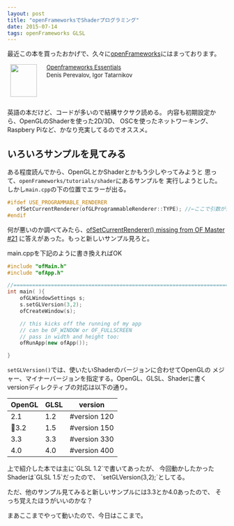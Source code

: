 ```yaml
---
layout: post
title: "openFrameworksでShaderプログラミング"
date: 2015-07-14
tags: openFrameworks GLSL
---
```


最近この本を買ったおかげで、久々に[openFrameworks](http://openframeworks.cc)にはまっております。

<div class="babylink-box" style="overflow: hidden; font-size: small; zoom: 1; margin: 15px 0; text-align: left;"><div class="babylink-image" style="float: left; margin: 0px 15px 10px 0px; width: 75px; height: 75px; text-align: center;"><a href="http://www.amazon.co.jp/exec/obidos/ASIN/1784396141/xxmogi-22/"
rel="nofollow" target="_blank">
<img style="border-top: medium none; border-right: medium none; border-bottom: medium none; border-left: medium none;" src="http://ecx.images-amazon.com/images/I/51NDphO1t8L._SL75_.jpg" width="61" height="75" /></a></div><div class="babylink-info" style="overflow: hidden; zoom: 1; line-height: 120%;"><div class="babylink-title" style="margin-bottom: 2px; line-height: 120%;"><a href="http://www.amazon.co.jp/exec/obidos/ASIN/1784396141/xxmogi-22/" rel="nofollow" target="_blank">Openframeworks Essentials</a></div><div class="babylink-manufacturer" style="margin-bottom: 5px;">Denis Perevalov, Igor Tatarnikov</div></div><div class="booklink-footer" style="clear: left"></div></div>


英語の本だけど、コードが多いので結構サクサク読める。
内容も初期設定から、OpenGLのShaderを使った2D/3D、
OSCを使ったネットワーキング、
Raspbery Piなど、かなり充実してるのでオススメ。



## いろいろサンプルを見てみる
ある程度読んでから、OpenGLとかShaderとかもう少しやってみようと
思って、`openFrameworks/tutorials/shader`にあるサンプルを
実行しようとした。しかし`main.cpp`の下の位置でエラーが出る。

```cpp
#ifdef USE_PROGRAMMABLE_RENDERER
   ofSetCurrentRenderer(ofGLProgrammableRenderer::TYPE); //←ここで引数が合わずエラー
#endif
```

何が悪いのか調べてみたら、[ofSetCurrentRenderer() missing from OF Master #21](https://github.com/kibio/kibio/issues/21)
に答えがあった。もっと新しいサンプル見ろと。

main.cppを下記のように書き換えればOK

```cpp
#include "ofMain.h"
#include "ofApp.h"

//========================================================================
int main( ){
	ofGLWindowSettings s;
	s.setGLVersion(3,2);
	ofCreateWindow(s);

	// this kicks off the running of my app
	// can be OF_WINDOW or OF_FULLSCREEN
	// pass in width and height too:
	ofRunApp(new ofApp());

}
```

`setGLVersion()`では、使いたいShaderのバージョンに合わせてOpenGLの
メジャー、マイナーバージョンを指定する。OpenGL、GLSL、Shaderに書く
versionディレクティブの対応は以下の通り。

<table class="table">
<thead>
<tr>
 <th>OpenGL</th><th>GLSL</th><th> version</th>
</tr>
</thead>
<tr>
<td>2.1</td> <td>1.2 </td><td>#version 120 </td>
</tr>
<tr>
<td>3.2</td> <td>1.5 </td><td>#version 150 </td>
</tr>
<tr>
<td>3.3</td> <td>3.3 </td><td>#version 330 </td>
</tr>
<tr>
<td>4.0</td> <td>4.0 </td><td>#version 400 </td>
</tr>
</table>
上で紹介した本では主に`GLSL 1.2`で書いてあったが、
今回動かしたかったShaderは`GLSL 1.5`だったので、
`setGLVersion(3,2);`としてる。

ただ、他のサンプル見てみると新しいサンプルには3.3とか4.0あったので、
そっち覚えたほうがいいのかな？

まあここまでやって動いたので、今日はここまで。
